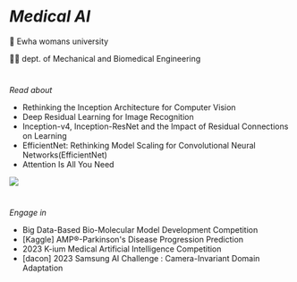 # _Medical AI_
🏫 Ewha womans university

👩‍🎓 dept. of Mechanical and Biomedical Engineering
#
_Read about_

- Rethinking the Inception Architecture for Computer Vision
- Deep Residual Learning for Image Recognition
- Inception-v4, Inception-ResNet and the Impact of Residual Connections on Learning
- EfficientNet: Rethinking Model Scaling for Convolutional Neural Networks(EfficientNet)
- Attention Is All You Need

<a href="https://coooding-study.tistory.com/" target="_blank"><img src="https://img.shields.io/badge/StudyNote-3d8dff?style=flat-square&logo=Tistory&logoColor=ffffff"/></a>
#
_Engage in_

- Big Data-Based Bio-Molecular Model Development Competition 
- [Kaggle] AMP®-Parkinson's Disease Progression Prediction
- 2023 K-ium Medical Artificial Intelligence Competition
- [dacon] 2023 Samsung AI Challenge : Camera-Invariant Domain Adaptation
#
